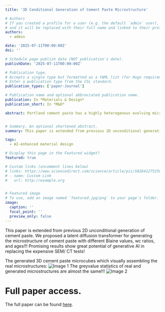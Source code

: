 ```yaml
---
title: '3D Conditional Generation of Cement Paste Microstructure'

# Authors
# If you created a profile for a user (e.g. the default `admin` user), write the username (folder name) here
# and it will be replaced with their full name and linked to their profile.
authors:
  - admin

date: '2025-07-11T00:00:00Z'
doi: ''

# Schedule page publish date (NOT publication's date).
publishDate: '2025-07-11T00:00:00Z'

# Publication type.
# Accepts a single type but formatted as a YAML list (for Hugo requirements).
# Enter a publication type from the CSL standard.
publication_types: ['paper-Journal']

# Publication name and optional abbreviated publication name.
publication: In *Materials & Design*
publication_short: In *M&D*

abstract: Portland cement paste has a highly heterogenous evolving microstructure that complicates the development of stronger and greener cementitious materials. Microstructure is the fundamental input of multiscale studies on material behaviors. Herein, we propose a conditional generative AI framework for synthesizing high-fidelity 3D microstructures of hydrating cement paste (1–28 days) with varying water-to-cement ratios and Blaine fineness values. A latent diffusion transformer, operating within a compact two-stage latent space derived via a vector quantized variational autoencoder, efficiently captures and reproduces experimentally measured microstructural patterns. Statistical analyses confirm strong consistency in grey value distributions, micromechanical properties, hydration phase evolution, and particle size distributions, with only minor boundary-related discrepancies. Validation using a pretrained classifier further corroborates the fidelity of generated microstructures. This approach provides a robust tool for realistic cement paste microstructure generation, supporting multiscale modeling and advancing the design of sustainable cementitious materials.


# Summary. An optional shortened abstract.
summary: This paper is extended from previous 2D unconditional generation of cement paste. We proposed a latent diffusion transformer for generating the microstructure of cement paste with different Blaine values, wc ratios, and ages!!! Promising results show great potential of generative AI in replacing the expensive SEM/ CT tests!

tags:
  - AI-enhanced material design

# Display this page in the Featured widget?
featured: true

# Custom links (uncomment lines below)
# links: https://www.sciencedirect.com/science/article/pii/S0264127525006719
# - name: Custom Link
#   url: http://example.org


# Featured image
# To use, add an image named `featured.jpg/png` to your page's folder.
image:
  caption: ''
  focal_point: ''
  preview_only: false
---
```


This paper is extended from previous 2D unconditional generation of cement paste. We proposed a latent diffusion transformer for generating the microstructure of cement paste with different Blaine values, wc ratios, and ages!!! Promising results show great potential of generative AI in replacing the expensive SEM/ CT tests!


The generated 3D cement paste microcubes which visually assembling the real microstructures:
![Image 1](featured1.jpg)
The greyvalue statistics of real and generated microstructures are almost the same!!!
![Image 2](featured2.jpg)

# Full paper access. 
The full paper can be found [here](https://www.sciencedirect.com/science/article/pii/S2666165925000249).

